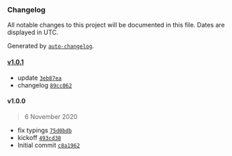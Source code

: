 ### Changelog

All notable changes to this project will be documented in this file. Dates are displayed in UTC.

Generated by [`auto-changelog`](https://github.com/CookPete/auto-changelog).

#### [v1.0.1](https://github.com/oceanprotocol/purgatory/compare/v1.0.0...v1.0.1)

- update [`3eb87ea`](https://github.com/oceanprotocol/purgatory/commit/3eb87ea70dc629445b59f88b7ada8f81f39cd297)
- changelog [`89cc062`](https://github.com/oceanprotocol/purgatory/commit/89cc0623485a9f7876f079a6a77a919850aac63e)

#### v1.0.0

> 6 November 2020

- fix typings [`75d0bdb`](https://github.com/oceanprotocol/purgatory/commit/75d0bdb9c5c42e21c24fe5a344d2a9009aa24fd2)
- kickoff [`493cd38`](https://github.com/oceanprotocol/purgatory/commit/493cd3847ca9f295b2623fac08484ed9e5206d84)
- Initial commit [`c8a1962`](https://github.com/oceanprotocol/purgatory/commit/c8a1962e69b40e221fdb7f987af18ae5c7468cf2)
